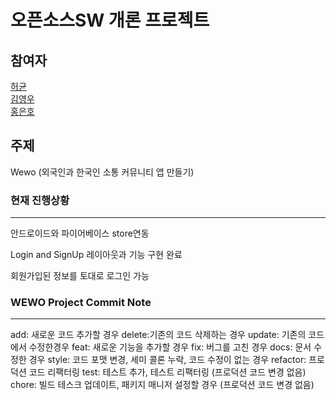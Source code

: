 ﻿# 오픈소스SW 개론 프로젝트

## 참여자

[허균](https://github.com/Kyun2da)  
[김영우](https://github.com/kouym7979)  
[홍은호](https://github.com/HongEunho)  

## 주제

Wewo (외국인과 한국인 소통 커뮤니티 앱 만들기)
### 현재 진행상황

---



안드로이드와 파이어베이스 store연동 

Login and SignUp 레이아웃과 기능 구현 완료 

회원가입된 정보를 토대로 로그인 가능 

### WEWO Project Commit Note

---

add: 새로운 코드 추가할 경우
delete:기존의 코드 삭제하는 경우
update: 기존의 코드에서 수정한경우
feat: 새로운 기능을 추가할 경우
fix: 버그를 고친 경우
docs: 문서 수정한 경우
style: 코드 포맷 변경, 세미 콜론 누락, 코드 수정이 없는 경우
refactor: 프로덕션 코드 리팩터링
test: 테스트 추가, 테스트 리팩터링 (프로덕션 코드 변경 없음)
chore: 빌드 테스크 업데이트, 패키지 매니저 설정할 경우 (프로덕션 코드 변경 없음)